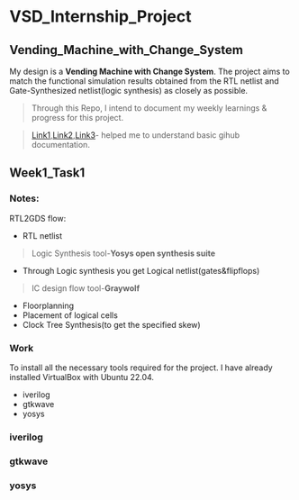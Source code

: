# **VSD_Internship_Project**
## Vending_Machine_with_Change_System
My design is a **Vending Machine with Change System**. The project aims to match the functional simulation results obtained from the RTL netlist and Gate-Synthesized netlist(logic synthesis) as closely as possible.

>Through this Repo, I intend to document my weekly learnings & progress for this project.

>[Link1](https://docs.github.com/en/get-started/writing-on-github/getting-started-with-writing-and-formatting-on-github/basic-writing-and-formatting-syntax),[Link2](https://www.youtube.com/watch?v=Nj87GEXxhjc),[Link3](https://gist.github.com/citrusui/07978f14b11adada364ff901e27c7f61)- helped me to understand basic gihub documentation.

##  Week1_Task1

### Notes:
RTL2GDS flow:
- RTL netlist
>Logic Synthesis tool-**Yosys open synthesis suite**
- Through Logic synthesis you get Logical netlist(gates&flipflops)
>IC design flow tool-**Graywolf**
- Floorplanning
- Placement of logical cells
- Clock Tree Synthesis(to get the specified skew)

### Work
To install all the necessary tools required for the project. I have already installed VirtualBox with Ubuntu 22.04.
- iverilog
- gtkwave
- yosys

### iverilog

### gtkwave

### yosys
